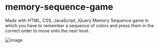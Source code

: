 # memory-sequence-game
Made with HTML, CSS, JavaScript, jQuery
Memory Sequence game in which you have to remember a sequence of colors and press them in the correct order to move onto the next level.

![image](https://user-images.githubusercontent.com/68661570/211712793-f50e48b9-1517-41f0-8490-26458cadfd6d.png)


